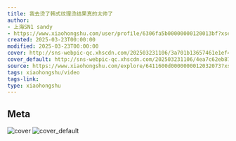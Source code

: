 ```yaml
---
title: 我去烫了韩式纹理烫结果真的太帅了
author:
- 上海SN1 sandy
- https://www.xiaohongshu.com/user/profile/6306fa5b00000000120013bf?xsec_token=undefined
created: 2025-03-23T00:00:00
modified: 2025-03-23T00:00:00
cover: http://sns-webpic-qc.xhscdn.com/202503231106/3a701b13657461e1ef49e8dc779fa532/1000g00826iks3q6fq0005oo6v9dkg4tvuaksokg!nc_n_webp_prv_1
cover_default: http://sns-webpic-qc.xhscdn.com/202503231106/4ea7c62eb87c22fee08fefd899fc1b58/1000g00826iks3q6fq0005oo6v9dkg4tvuaksokg!nc_n_webp_mw_1
source: https://www.xiaohongshu.com/explore/6411600d0000000012032073?xsec_token=ABTYChewCCeqYggHFmarP-oGdcZp9fKTWqnZTUfhcZPWI=
tags: xiaohongshu/video
tags-link:
type: xiaohongshu
---
```


## Meta

![cover](http://sns-webpic-qc.xhscdn.com/202503231106/3a701b13657461e1ef49e8dc779fa532/1000g00826iks3q6fq0005oo6v9dkg4tvuaksokg!nc_n_webp_prv_1)
![cover_default](http://sns-webpic-qc.xhscdn.com/202503231106/4ea7c62eb87c22fee08fefd899fc1b58/1000g00826iks3q6fq0005oo6v9dkg4tvuaksokg!nc_n_webp_mw_1)

